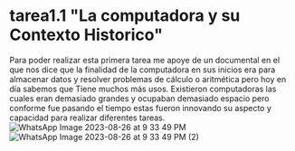# tarea1.1 "La computadora y su Contexto Historico"
Para poder realizar esta primera tarea me apoye de un documental en el que nos dice que la finalidad de la computadora en sus inicios era para almacenar datos y resolver problemas de cálculo o aritmética pero hoy en día sabemos que Tiene muchos más usos. Existieron computadoras las cuales eran demasiado grandes y ocupaban demasiado espacio pero conforme fue pasando el tiempo estas fueron innovando su aspecto y capacidad para realizar diferentes tareas.
![WhatsApp Image 2023-08-26 at 9 33 49 PM](https://github.com/LilianaRS10/tarea1.1/assets/142177637/805170a7-5e8d-4ab5-9362-2d4fe7e087c4)
![WhatsApp Image 2023-08-26 at 9 33 49 PM (2)](https://github.com/LilianaRS10/tarea1.1/assets/142177637/fa71ac83-91d2-4c90-b51f-a5bc33e21562)
